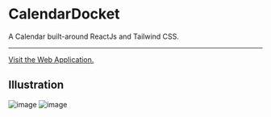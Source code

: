 # CalendarDocket

A Calendar built-around ReactJs and Tailwind CSS.

---
[Visit the Web Application.](https://calendardocket.netlify.app/)


## Illustration
![image](https://user-images.githubusercontent.com/79581223/147090013-b8fd6ed2-069f-461b-b3b1-2e1b2dde832e.png)
![image](https://user-images.githubusercontent.com/79581223/147090090-fd38aa13-4519-4719-b065-964914b4d045.png)
